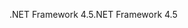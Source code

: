 <span data-ttu-id="5c360-101">.NET Framework 4.5</span><span class="sxs-lookup"><span data-stu-id="5c360-101">.NET Framework 4.5</span></span>